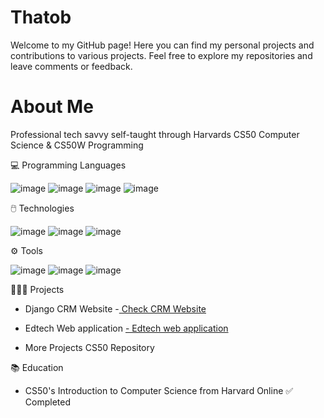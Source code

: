 # Thatob
Welcome to my GitHub page! Here you can find my personal projects and contributions to various projects. Feel free to explore my repositories and leave comments or feedback.

# About Me
Professional tech savvy self-taught through Harvards CS50 Computer Science & CS50W Programming

💻 Programming Languages

![image](https://github.com/Thato-B/Thatob/assets/67222722/b9f02d2d-73c6-4d37-8a67-5049c584d532)
![image](https://github.com/Thato-B/Thatob/assets/67222722/4d0a8665-9280-4455-b883-d780617766fb)
![image](https://github.com/Thato-B/Thatob/assets/67222722/017bc4e3-7e77-48ba-8f15-ba56b53fa8a5)
![image](https://github.com/Thato-B/Thatob/assets/67222722/20b2e967-3b61-4e1b-949c-98b2ff2bf1a8)


🖱️ Technologies

![image](https://github.com/Thato-B/Thatob/assets/67222722/a4807574-47ec-40c7-aa80-36031a3217e2)
![image](https://github.com/Thato-B/Thatob/assets/67222722/d152e422-67be-42df-9fd7-4ab6ac98c75b)
![image](https://github.com/Thato-B/Thatob/assets/67222722/17607adc-5716-42e5-ae40-31e5143a6bbe)


⚙️ Tools

![image](https://github.com/Thato-B/Thatob/assets/67222722/72974587-fd36-4dcf-bd1a-ea5d9d25661b)
![image](https://github.com/Thato-B/Thatob/assets/67222722/3141acaa-f1ee-475f-b105-f583d4180599)
![image](https://github.com/Thato-B/Thatob/assets/67222722/c5d4f2e6-52c9-49b9-b33a-0614f7c69a3d)

👨🏻‍💻 Projects

- Django CRM Website
  -[ Check CRM Website](https://github.com/Thato-B/Django-CRM)

- Edtech Web application
[  - Edtech web application
]([url](https://github.com/code50/67222722/tree/main/project)https://github.com/code50/67222722/tree/main/project)

- More Projects CS50 Repository

📚 Education

- CS50's Introduction to Computer Science from Harvard Online ✅ Completed










